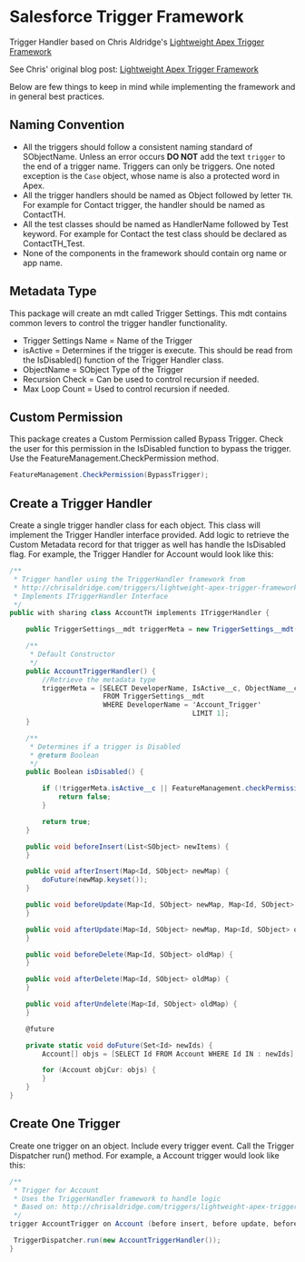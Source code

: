 # Salesforce Trigger Framework

Trigger Handler based on Chris Aldridge's [Lightweight Apex Trigger Framework](https://github.com/ChrisAldridge/Lightweight-Trigger-Framework)

See Chris' original blog post: [Lightweight Apex Trigger Framework](http://chrisaldridge.com/triggers/lightweight-apex-trigger-framework/)

Below are few things to keep in mind while implementing the framework and in general best practices.

## Naming Convention

* All the triggers should follow a consistent naming standard of SObjectName. Unless an error occurs __DO NOT__ add the text `trigger` to the end of a trigger name. Triggers can only be triggers. One noted exception is the `Case` object, whose name is also a protected word in Apex.
* All the trigger handlers should be named as Object followed by letter `TH`. For example for Contact trigger, the handler should be named as ContactTH.
* All the test classes should be named as HandlerName followed by Test keyword. For example for Contact the test class should be declared as ContactTH_Test.
* None of the components in the framework should contain org name or app name.

## Metadata Type

This package will create an mdt called Trigger Settings. This mdt contains common levers to control the trigger handler functionality.

* Trigger Settings Name = Name of the Trigger
* isActive = Determines if the trigger is execute. This should be read from the IsDisabled() function of the Trigger Handler class.
* ObjectName = SObject Type of the Trigger
* Recursion Check = Can be used to control recursion if needed.
* Max Loop Count = Used to control recursion if needed.

## Custom Permission

This package creates a Custom Permission called Bypass Trigger. Check the user for this permission in the IsDisabled function to bypass the trigger. Use the FeatureManagement.CheckPermission method.

``` csharp
FeatureManagement.CheckPermission(BypassTrigger);
```

## Create a Trigger Handler

Create a single trigger handler class for each object. This class will implement the Trigger Handler interface provided. Add logic to retrieve the Custom Metadata record for that trigger as well has handle the IsDisabled flag. For example, the Trigger Handler for Account would look like this:

```csharp
/**
 * Trigger handler using the TriggerHandler framework from
 * http://chrisaldridge.com/triggers/lightweight-apex-trigger-framework/
 * Implements ITriggerHandler Interface
 */
public with sharing class AccountTH implements ITriggerHandler {

    public TriggerSettings__mdt triggerMeta = new TriggerSettings__mdt();

    /**
     * Default Constructor
     */
    public AccountTriggerHandler() {
        //Retrieve the metadata type
        triggerMeta = [SELECT DeveloperName, IsActive__c, ObjectName__c, CheckRecursion__c, LoopCountMax__c
                       FROM TriggerSettings__mdt
                       WHERE DeveloperName = 'Account_Trigger'
                                             LIMIT 1];
    }

    /**
     * Determines if a trigger is Disabled
     * @return Boolean
     */
    public Boolean isDisabled() {

        if (!triggerMeta.isActive__c || FeatureManagement.checkPermission('Bypass_Trigger')) {
            return false;
        }

        return true;
    }

    public void beforeInsert(List<SObject> newItems) {
    }

    public void afterInsert(Map<Id, SObject> newMap) {
        doFuture(newMap.keyset());
    }

    public void beforeUpdate(Map<Id, SObject> newMap, Map<Id, SObject> oldMap) {
    }

    public void afterUpdate(Map<Id, SObject> newMap, Map<Id, SObject> oldMap) {
    }

    public void beforeDelete(Map<Id, SObject> oldMap) {
    }

    public void afterDelete(Map<Id, SObject> oldMap) {
    }

    public void afterUndelete(Map<Id, SObject> oldMap) {
    }

    @future

    private static void doFuture(Set<Id> newIds) {
        Account[] objs = [SELECT Id FROM Account WHERE Id IN : newIds];

        for (Account objCur: objs) {
        }
    }
}
```

## Create One Trigger

Create one trigger on an object. Include every trigger event. Call the Trigger Dispatcher run() method. For example, a Account trigger would look like this:

``` csharp
/**
 * Trigger for Account
 * Uses the TriggerHandler framework to handle logic
 * Based on: http://chrisaldridge.com/triggers/lightweight-apex-trigger-framework/
 */
trigger AccountTrigger on Account (before insert, before update, before delete, after insert, after update, after delete, after undelete) {

 TriggerDispatcher.run(new AccountTriggerHandler());
}
```
